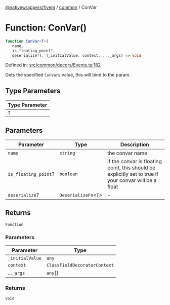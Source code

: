 [@nativewrappers/fivem](../../README.md) / [common](../README.md) / ConVar

# Function: ConVar()

```ts
function ConVar<T>(
   name, 
   is_floating_point?, 
   deserialize?): (_initialValue, context, ..._args) => void
```

Defined in: [src/common/decors/Events.ts:182](https://github.com/nativewrappers/nativewrappers/blob/bf1d263f0188667cde482dc5657983cf3674a640/src/common/decors/Events.ts#L182)

Gets the specified `ConVar`s value, this will bind to the param.

## Type Parameters

| Type Parameter |
| ------ |
| `T` |

## Parameters

| Parameter | Type | Description |
| ------ | ------ | ------ |
| `name` | `string` | the convar name |
| `is_floating_point`? | `boolean` | if the convar is floating point, this should be explicitly set to true if your convar will be a float |
| `deserialize`? | `DeserializeFn`\<`T`\> | - |

## Returns

`Function`

### Parameters

| Parameter | Type |
| ------ | ------ |
| `_initialValue` | `any` |
| `context` | `ClassFieldDecoratorContext` |
| ...`_args` | `any`[] |

### Returns

`void`
